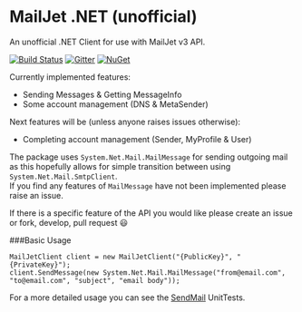 # MailJet .NET (unofficial)
An unofficial .NET Client for use with MailJet v3 API.

[![Build Status](https://travis-ci.org/AshleyMedway/MailJet.NET.svg?branch=master)](https://travis-ci.org/AshleyMedway/MailJet.NET)
[![Gitter](https://badges.gitter.im/AshleyMedway/MailJet.NET.svg)](https://gitter.im/AshleyMedway/MailJet.NET?utm_source=badge&utm_medium=badge&utm_campaign=pr-badge&utm_content=body_badge)
[![NuGet](https://img.shields.io/nuget/dt/MailJet.NET.svg)](https://www.nuget.org/packages/MailJet.NET)

Currently implemented features:  

 * Sending Messages & Getting MessageInfo
 * Some account management (DNS & MetaSender)

Next features will be (unless anyone raises issues otherwise):

 * Completing account management (Sender, MyProfile & User)


The package uses `System.Net.Mail.MailMessage` for sending outgoing mail as this hopefully allows for simple transition between using `System.Net.Mail.SmtpClient`.  
If you find any features of `MailMessage` have not been implemented please raise an issue.


If there is a specific feature of the API you would like please create an issue or fork, develop, pull request :smiley:

###Basic Usage

    MailJetClient client = new MailJetClient("{PublicKey}", "{PrivateKey}");
    client.SendMessage(new System.Net.Mail.MailMessage("from@email.com", "to@email.com", "subject", "email body"));

For a more detailed usage you can see the [SendMail](https://github.com/AshleyMedway/MailJet.NET/blob/master/MailJet.Client.Tests/SendMail.cs) UnitTests.
